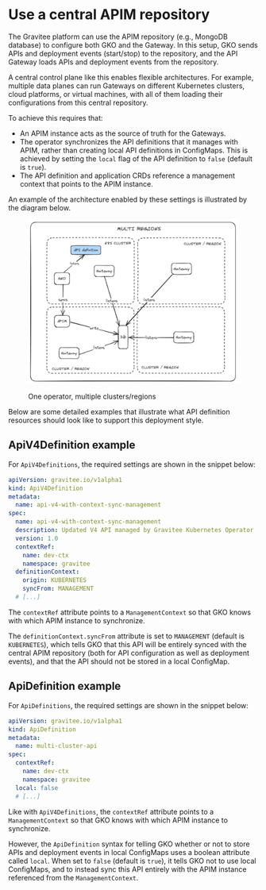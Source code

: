# Use a central APIM repository

The Gravitee platform can use the APIM repository (e.g., MongoDB database) to configure both GKO and the Gateway. In this setup, GKO sends APIs and deployment events (start/stop) to the repository, and the API Gateway loads APIs and deployment events from the repository.

A central control plane like this enables flexible architectures. For example, multiple data planes can run Gateways on different Kubernetes clusters, cloud platforms, or virtual machines, with all of them loading their configurations from this central repository.

To achieve this requires that:

* An APIM instance acts as the source of truth for the Gateways.
* The operator synchronizes the API definitions that it manages with APIM, rather than creating local API definitions in ConfigMaps. This is achieved by setting the `local` flag of the API definition to `false` (default is `true`).
* The API definition and application CRDs reference a management context that points to the APIM instance.

An example of the architecture enabled by these settings is illustrated by the diagram below.

<figure><img src="../../.gitbook/assets/image (3).png" alt=""><figcaption><p>One operator, multiple clusters/regions</p></figcaption></figure>

Below are some detailed examples that illustrate what API definition resources should look like to support this deployment style.

## ApiV4Definition example

For `ApiV4Definitions`, the required settings are shown in the snippet below:

```yaml
apiVersion: gravitee.io/v1alpha1
kind: ApiV4Definition
metadata:
  name: api-v4-with-context-sync-management
spec:
  name: api-v4-with-context-sync-management
  description: Updated V4 API managed by Gravitee Kubernetes Operator
  version: 1.0
  contextRef:
    name: dev-ctx
    namespace: gravitee
  definitionContext:
    origin: KUBERNETES
    syncFrom: MANAGEMENT
  # [...]
```

The `contextRef` attribute points to a `ManagementContext` so that GKO knows with which APIM instance to synchronize.

The `definitionContext.syncFrom` attribute is set to `MANAGEMENT` (default is `KUBERNETES`), which tells GKO that this API will be entirely synced with the central APIM repository (both for API configuration as well as deployment events), and that the API should not be stored in a local ConfigMap.

## ApiDefinition example

For `ApiDefinitions`, the required settings are shown in the snippet below:

```yaml
apiVersion: gravitee.io/v1alpha1
kind: ApiDefinition
metadata:
  name: multi-cluster-api
spec:
  contextRef:
    name: dev-ctx
    namespace: gravitee
  local: false
  # [...]
```

Like with `ApiV4Definitions`, the `contextRef` attribute points to a `ManagementContext` so that GKO knows with which APIM instance to synchronize.

However, the `ApiDefinition` syntax for telling GKO whether or not to store APIs and deployment events in local ConfigMaps uses a boolean attribute called `local`. When set to `false` (default is `true`), it tells GKO not to use local ConfigMaps, and to instead sync this API entirely with the APIM instance referenced from the `ManagementContext`.

